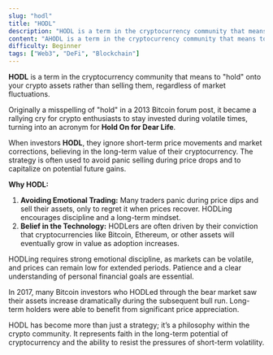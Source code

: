 ```yaml
---
slug: "hodl"
title: "HODL"
description: "HODL is a term in the cryptocurrency community that means to hold onto your crypto assets rather than selling them, regardless of market fluctuations"
content: "AHODL is a term in the cryptocurrency community that means to hold onto your crypto assets rather than selling them, regardless of market fluctuations."
difficulty: Beginner
tags: ["Web3", "DeFi", "Blockchain"]
---
```


**HODL** is a term in the cryptocurrency community that means to "hold" onto your crypto assets rather than selling them, regardless of market fluctuations.

Originally a misspelling of "hold" in a 2013 Bitcoin forum post, it became a rallying cry for crypto enthusiasts to stay invested during volatile times, turning into an acronym for **Hold On for Dear Life**.

When investors **HODL**, they ignore short-term price movements and market corrections, believing in the long-term value of their cryptocurrency. The strategy is often used to avoid panic selling during price drops and to capitalize on potential future gains.

**Why HODL:**

1. **Avoiding Emotional Trading:** Many traders panic during price dips and sell their assets, only to regret it when prices recover. HODLing encourages discipline and a long-term mindset.
2. **Belief in the Technology:** HODLers are often driven by their conviction that cryptocurrencies like Bitcoin, Ethereum, or other assets will eventually grow in value as adoption increases.

HODLing requires strong emotional discipline, as markets can be volatile, and prices can remain low for extended periods. Patience and a clear understanding of personal financial goals are essential.

In 2017, many Bitcoin investors who HODLed through the bear market saw their assets increase dramatically during the subsequent bull run. Long-term holders were able to benefit from significant price appreciation.

HODL has become more than just a strategy; it’s a philosophy within the crypto community. It represents faith in the long-term potential of cryptocurrency and the ability to resist the pressures of short-term volatility.
